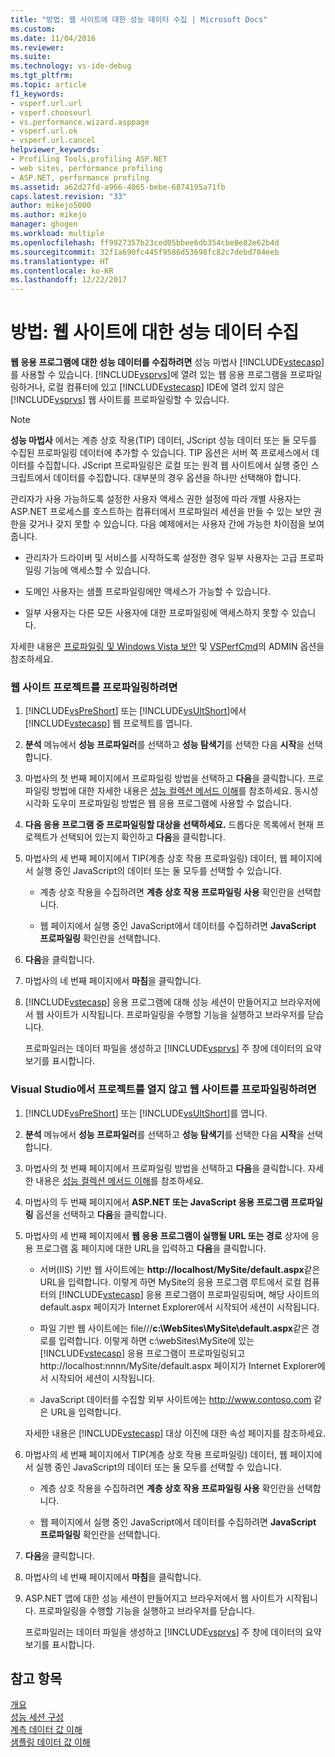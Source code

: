 ```yaml
---
title: "방법: 웹 사이트에 대한 성능 데이터 수집 | Microsoft Docs"
ms.custom: 
ms.date: 11/04/2016
ms.reviewer: 
ms.suite: 
ms.technology: vs-ide-debug
ms.tgt_pltfrm: 
ms.topic: article
f1_keywords:
- vsperf.url.url
- vsperf.chooseurl
- vs.performance.wizard.asppage
- vsperf.url.ok
- vsperf.url.cancel
helpviewer_keywords:
- Profiling Tools,profiling ASP.NET
- web sites, performance profiling
- ASP.NET, performance profilng
ms.assetid: a62d27fd-a966-4065-bebe-6874195a71fb
caps.latest.revision: "33"
author: mikejo5000
ms.author: mikejo
manager: ghogen
ms.workload: multiple
ms.openlocfilehash: ff9927357b23ced05bbee6db354cbe8e82e62b4d
ms.sourcegitcommit: 32f1a690fc445f9586d53698fc82c7debd784eeb
ms.translationtype: HT
ms.contentlocale: ko-KR
ms.lasthandoff: 12/22/2017
---
```

# <a name="how-to-collect-performance-data-for-a-web-site"></a>방법: 웹 사이트에 대한 성능 데이터 수집
**웹 응용 프로그램에 대한 성능 데이터를 수집하려면** 성능 마법사 [!INCLUDE[vstecasp](../code-quality/includes/vstecasp_md.md)] 를 사용할 수 있습니다. [!INCLUDE[vsprvs](../code-quality/includes/vsprvs_md.md)]에 열려 있는 웹 응용 프로그램을 프로파일링하거나, 로컬 컴퓨터에 있고 [!INCLUDE[vstecasp](../code-quality/includes/vstecasp_md.md)] IDE에 열려 있지 않은 [!INCLUDE[vsprvs](../code-quality/includes/vsprvs_md.md)] 웹 사이트를 프로파일링할 수 있습니다.  
  
> [!NOTE]
>  **성능 마법사** 에서는 계층 상호 작용(TIP) 데이터, JScript 성능 데이터 또는 둘 모두를 수집된 프로파일링 데이터에 추가할 수 있습니다. TIP 옵션은 서버 쪽 프로세스에서 데이터를 수집합니다. JScript 프로파일링은 로컬 또는 원격 웹 사이트에서 실행 중인 스크립트에서 데이터를 수집합니다. 대부분의 경우 옵션을 하나만 선택해야 합니다.  
  
 관리자가 사용 가능하도록 설정한 사용자 액세스 권한 설정에 따라 개별 사용자는 ASP.NET 프로세스를 호스트하는 컴퓨터에서 프로파일러 세션을 만들 수 있는 보안 권한을 갖거나 갖지 못할 수 있습니다. 다음 예제에서는 사용자 간에 가능한 차이점을 보여 줍니다.  
  
-   관리자가 드라이버 및 서비스를 시작하도록 설정한 경우 일부 사용자는 고급 프로파일링 기능에 액세스할 수 있습니다.  
  
-   도메인 사용자는 샘플 프로파일링에만 액세스가 가능할 수 있습니다.  
  
-   일부 사용자는 다른 모든 사용자에 대한 프로파일링에 액세스하지 못할 수 있습니다.  
  
 자세한 내용은 [프로파일링 및 Windows Vista 보안](../profiling/profiling-and-windows-vista-security.md) 및 [VSPerfCmd](../profiling/vsperfcmd.md)의 ADMIN 옵션을 참조하세요.  
  
### <a name="to-profile-a-web-site-project"></a>웹 사이트 프로젝트를 프로파일링하려면  
  
1.  [!INCLUDE[vsPreShort](../code-quality/includes/vspreshort_md.md)] 또는 [!INCLUDE[vsUltShort](../code-quality/includes/vsultshort_md.md)]에서 [!INCLUDE[vstecasp](../code-quality/includes/vstecasp_md.md)] 웹 프로젝트를 엽니다.  
  
2.  **분석** 메뉴에서 **성능 프로파일러**를 선택하고 **성능 탐색기**를 선택한 다음 **시작**을 선택합니다.  
  
3.  마법사의 첫 번째 페이지에서 프로파일링 방법을 선택하고 **다음**을 클릭합니다. 프로파일링 방법에 대한 자세한 내용은 [성능 컬렉션 메서드 이해](../profiling/understanding-performance-collection-methods.md)를 참조하세요. 동시성 시각화 도우미 프로파일링 방법은 웹 응용 프로그램에 사용할 수 없습니다.  
  
4.  **다음 응용 프로그램 중 프로파일링할 대상을 선택하세요.** 드롭다운 목록에서 현재 프로젝트가 선택되어 있는지 확인하고 **다음**을 클릭합니다.  
  
5.  마법사의 세 번째 페이지에서 TIP(계층 상호 작용 프로파일링) 데이터, 웹 페이지에서 실행 중인 JavaScript의 데이터 또는 둘 모두를 선택할 수 있습니다.  
  
    -   계층 상호 작용을 수집하려면 **계층 상호 작용 프로파일링 사용** 확인란을 선택합니다.  
  
    -   웹 페이지에서 실행 중인 JavaScript에서 데이터를 수집하려면 **JavaScript 프로파일링** 확인란을 선택합니다.  
  
6.  **다음**을 클릭합니다.  
  
7.  마법사의 네 번째 페이지에서 **마침**을 클릭합니다.  
  
8.  [!INCLUDE[vstecasp](../code-quality/includes/vstecasp_md.md)] 응용 프로그램에 대해 성능 세션이 만들어지고 브라우저에서 웹 사이트가 시작됩니다. 프로파일링을 수행할 기능을 실행하고 브라우저를 닫습니다.  
  
     프로파일러는 데이터 파일을 생성하고 [!INCLUDE[vsprvs](../code-quality/includes/vsprvs_md.md)] 주 창에 데이터의 요약 보기를 표시합니다.  
  
### <a name="to-profile-a-web-site-without-opening-a-project-in-visual-studio"></a>Visual Studio에서 프로젝트를 열지 않고 웹 사이트를 프로파일링하려면  
  
1.  [!INCLUDE[vsPreShort](../code-quality/includes/vspreshort_md.md)] 또는 [!INCLUDE[vsUltShort](../code-quality/includes/vsultshort_md.md)]를 엽니다.  
  
2.  **분석** 메뉴에서 **성능 프로파일러**를 선택하고 **성능 탐색기**를 선택한 다음 **시작**을 선택합니다.  
  
3.  마법사의 첫 번째 페이지에서 프로파일링 방법을 선택하고 **다음**을 클릭합니다. 자세한 내용은 [성능 컬렉션 메서드 이해](../profiling/understanding-performance-collection-methods.md)를 참조하세요.  
  
4.  마법사의 두 번째 페이지에서 **ASP.NET 또는 JavaScript 응용 프로그램 프로파일링** 옵션을 선택하고 **다음**을 클릭합니다.  
  
5.  마법사의 세 번째 페이지에서 **웹 응용 프로그램이 실행될 URL 또는 경로** 상자에 응용 프로그램 홈 페이지에 대한 URL을 입력하고 **다음**을 클릭합니다.  
  
    -   서버(IIS) 기반 웹 사이트에는 **http://localhost/MySite/default.aspx**같은 URL을 입력합니다. 이렇게 하면 MySite의 응용 프로그램 루트에서 로컬 컴퓨터의 [!INCLUDE[vstecasp](../code-quality/includes/vstecasp_md.md)] 응용 프로그램이 프로파일링되며, 해당 사이트의 default.aspx 페이지가 Internet Explorer에서 시작되어 세션이 시작됩니다.  
  
    -   파일 기반 웹 사이트에는 file///**c:\WebSites\MySite\default.aspx**같은 경로를 입력합니다. 이렇게 하면 c:\webSites\MySite에 있는 [!INCLUDE[vstecasp](../code-quality/includes/vstecasp_md.md)] 응용 프로그램이 프로파일링되고 http://localhost:nnnn/MySite/default.aspx 페이지가 Internet Explorer에서 시작되어 세션이 시작됩니다.  
  
    -   JavaScript 데이터를 수집할 외부 사이트에는 http://www.contoso.com 같은 URL을 입력합니다.  
  
     자세한 내용은 [!INCLUDE[vstecasp](../code-quality/includes/vstecasp_md.md)] 대상 이진에 대한 속성 페이지를 참조하세요.  
  
6.  마법사의 세 번째 페이지에서 TIP(계층 상호 작용 프로파일링) 데이터, 웹 페이지에서 실행 중인 JavaScript의 데이터 또는 둘 모두를 선택할 수 있습니다.  
  
    -   계층 상호 작용을 수집하려면 **계층 상호 작용 프로파일링 사용** 확인란을 선택합니다.  
  
    -   웹 페이지에서 실행 중인 JavaScript에서 데이터를 수집하려면 **JavaScript 프로파일링** 확인란을 선택합니다.  
  
7.  **다음**을 클릭합니다.  
  
8.  마법사의 네 번째 페이지에서 **마침**을 클릭합니다.  
  
9. ASP.NET 앱에 대한 성능 세션이 만들어지고 브라우저에서 웹 사이트가 시작됩니다. 프로파일링을 수행할 기능을 실행하고 브라우저를 닫습니다.  
  
     프로파일러는 데이터 파일을 생성하고 [!INCLUDE[vsprvs](../code-quality/includes/vsprvs_md.md)] 주 창에 데이터의 요약 보기를 표시합니다.  
  
## <a name="see-also"></a>참고 항목  
 [개요](../profiling/overviews-performance-tools.md)   
 [성능 세션 구성](../profiling/configuring-performance-sessions.md)   
 [계측 데이터 값 이해](../profiling/understanding-instrumentation-data-values.md)   
 [샘플링 데이터 값 이해](../profiling/understanding-sampling-data-values.md)
